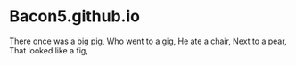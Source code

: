 # Bacon5.github.io
There once was a big pig,
Who went to a gig,
He ate a chair,
Next to a pear,
That looked like a fig,
